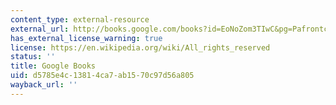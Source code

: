 ```yaml
---
content_type: external-resource
external_url: http://books.google.com/books?id=EoNoZom3TIwC&pg=Pafrontcover
has_external_license_warning: true
license: https://en.wikipedia.org/wiki/All_rights_reserved
status: ''
title: Google Books
uid: d5785e4c-1381-4ca7-ab15-70c97d56a805
wayback_url: ''
---
```

